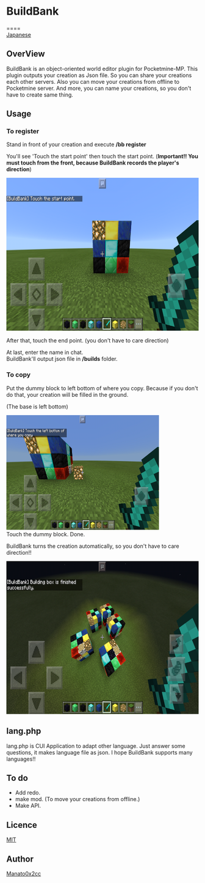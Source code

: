 # BuildBank
====  
[Japanese](https://github.com/manato0x2cc/buildbank/blob/master/README_ja.md)
## OverView  
BuildBank is an object-oriented world editor plugin for Pocketmine-MP. This plugin outputs your creation as Json file. So you can share your creations each other servers. Also you can move your creations from offline to Pocketmine server. And more, you can name your creations, so you don't have to create same thing.

## Usage  
### To register  
Stand in front of your creation and execute **/bb register**  

You'll see 'Touch the start point' then touch the start point.
(**Important!! You must touch from the front, because BuildBank records the player's direction**)

<img src='https://github.com/Manato0x2cc/BuildBank/raw/master/docs/register_en.png' width=800px height=400px>


After that, touch the end point. (you don't have to care direction)   


At last, enter the name in chat.  
BuildBank'll output json file in **/builds** folder.  

### To copy  
Put the dummy block to left bottom of where you copy. Because if you don't do that, your creation will be filled in the ground.

 (The base is left bottom)  

<img src='https://github.com/Manato0x2cc/BuildBank/raw/master/docs/dummy.png' width=400px height=300px> <br>
Touch the dummy block. Done.  


BuildBank turns the creation automatically, so you don't have to care direction!!  

<img src='https://github.com/Manato0x2cc/BuildBank/raw/master/docs/360_en.png' width=800px height=400px>


## lang.php
lang.php is CUI Application to adapt other language. Just answer some questions, it makes language file as json. I hope BuildBank supports many languages!!


## To do  
* Add redo.
* make mod. (To move your creations from offline.)
* Make API.

## Licence

[MIT](https://github.com/manato0x2cc/buildbank/blob/master/LICENCE)

## Author

[Manato0x2cc](https://github.com/manato0x2cc)

